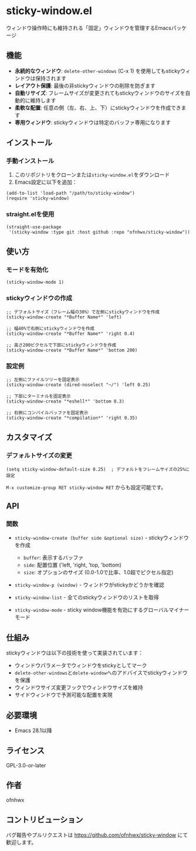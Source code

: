 # sticky-window.el

ウィンドウ操作時にも維持される「固定」ウィンドウを管理するEmacsパッケージ

## 機能

- **永続的なウィンドウ**: `delete-other-windows` (C-x 1) を使用してもstickyウィンドウは保持されます
- **レイアウト保護**: 最後の非stickyウィンドウの削除を防ぎます
- **自動リサイズ**: フレームサイズが変更されてもstickyウィンドウのサイズを自動的に維持します
- **柔軟な配置**: 任意の側（左、右、上、下）にstickyウィンドウを作成できます
- **専用ウィンドウ**: stickyウィンドウは特定のバッファ専用になります

## インストール

### 手動インストール

1. このリポジトリをクローンまたは`sticky-window.el`をダウンロード
2. Emacs設定に以下を追加：

```elisp
(add-to-list 'load-path "/path/to/sticky-window")
(require 'sticky-window)
```

### straight.elを使用

```elisp
(straight-use-package
 '(sticky-window :type git :host github :repo "ofnhwx/sticky-window"))
```

## 使い方

### モードを有効化

```elisp
(sticky-window-mode 1)
```

### stickyウィンドウの作成

```elisp
;; デフォルトサイズ（フレーム幅の30%）で左側にstickyウィンドウを作成
(sticky-window-create "*Buffer Name*" 'left)

;; 幅40%で右側にstickyウィンドウを作成
(sticky-window-create "*Buffer Name*" 'right 0.4)

;; 高さ200ピクセルで下部にstickyウィンドウを作成
(sticky-window-create "*Buffer Name*" 'bottom 200)
```

### 設定例

```elisp
;; 左側にファイルツリーを固定表示
(sticky-window-create (dired-noselect "~/") 'left 0.25)

;; 下部にターミナルを固定表示
(sticky-window-create "*eshell*" 'bottom 0.3)

;; 右側にコンパイルバッファを固定表示
(sticky-window-create "*compilation*" 'right 0.35)
```

## カスタマイズ

### デフォルトサイズの変更

```elisp
(setq sticky-window-default-size 0.25)  ; デフォルトをフレームサイズの25%に設定
```

`M-x customize-group RET sticky-window RET` からも設定可能です。

## API

### 関数

- `sticky-window-create (buffer side &optional size)` - stickyウィンドウを作成
  - `buffer`: 表示するバッファ
  - `side`: 配置位置 ('left, 'right, 'top, 'bottom)
  - `size`: オプションのサイズ (0.0-1.0で比率、1.0超でピクセル指定)

- `sticky-window-p (window)` - ウィンドウがstickyかどうかを確認

- `sticky-window-list` - 全てのstickyウィンドウのリストを取得

- `sticky-window-mode` - sticky window機能を有効にするグローバルマイナーモード

## 仕組み

stickyウィンドウは以下の技術を使って実装されています：
- ウィンドウパラメータでウィンドウをstickyとしてマーク
- `delete-other-windows`と`delete-window`へのアドバイスでstickyウィンドウを保護
- ウィンドウサイズ変更フックでウィンドウサイズを維持
- サイドウィンドウで予測可能な配置を実現

## 必要環境

- Emacs 28.1以降

## ライセンス

GPL-3.0-or-later

## 作者

ofnhwx

## コントリビューション

バグ報告やプルリクエストは https://github.com/ofnhwx/sticky-window にて歓迎します。
